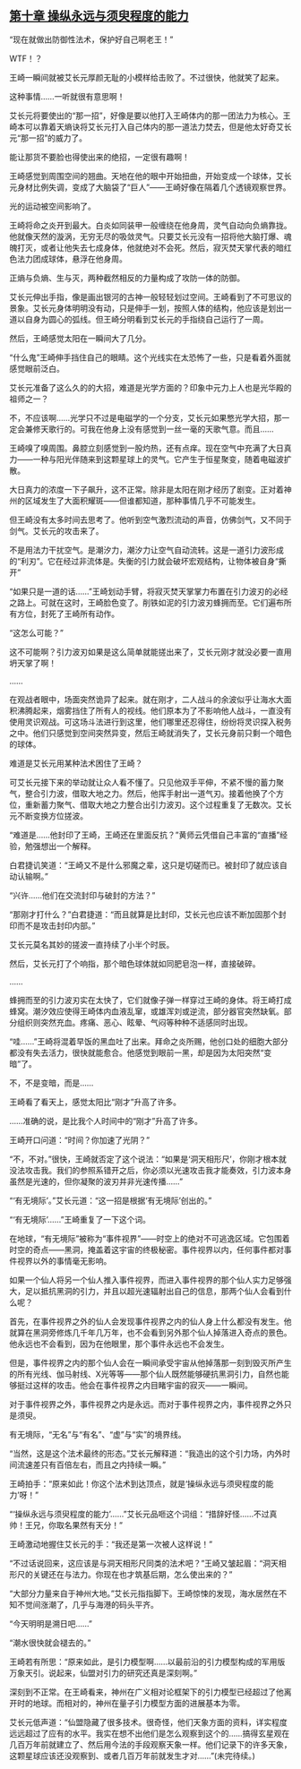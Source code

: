 ## [第十章 操纵永远与须臾程度的能力](https://www.xxbiquge.com/11_11207/9016772.html)


  “现在就做出防御性法术，保护好自己啊老王！”

  WTF！？

  王崎一瞬间就被艾长元厚颜无耻的小模样给击败了。不过很快，他就笑了起来。

  这种事情……一听就很有意思啊！

  艾长元将要使出的“那一招”，好像是要以他打入王崎体内的那一团法力为核心。王崎本可以靠着天熵诀将艾长元打入自己体内的那一道法力焚去，但是他太好奇艾长元“那一招”的威力了。

  能让那货不要脸也得使出来的绝招，一定很有趣啊！

  王崎感觉到周围空间的翘曲。天地在他的眼中开始扭曲，开始变成一个球体，艾长元身材比例失调，变成了大脑袋了“巨人”——王崎好像在隔着几个透镜观察世界。

  光的运动被空间影响了。

  王崎将命之炎开到最大。白炎如同装甲一般缠绕在他身周，灵气自动向负熵靠拢。他就像天然的漩涡，无穷无尽的吸敛灵气。只要艾长元没有一招将他大脑打爆、魂魄打灭，或者让他失去七成身体，他就绝对不会死。然后，寂灭焚天掌代表的暗红色法力团成球体，悬浮在他身周。

  正熵与负熵、生与灭，两种截然相反的力量构成了攻防一体的防御。

  艾长元伸出手指，像是画出银河的古神一般轻轻划过空间。王崎看到了不可思议的景象。艾长元身体明明没有动，只是伸手一划，按照人体的结构，他应该是划出一道以自身为圆心的弧线。但王崎分明看到艾长元的手指绕自己运行了一周。

  然后，王崎感觉太阳在一瞬间大了几分。

  “什么鬼”王崎伸手挡住自己的眼睛。这个光线实在太恐怖了一些，只是看着外面就感觉眼前泛白。

  艾长元准备了这么久的的大招，难道是光学方面的？印象中元力上人也是光华殿的祖师之一？

  不，不应该啊……光学只不过是电磁学的一个分支，艾长元如果憋光学大招，那一定会兼修天歌行的。可我在他身上没有感觉到一丝一毫的天歌气意。而且……

  王崎嗅了嗅周围。鼻腔立刻感觉到一股灼热，还有点痒。现在空气中充满了大日真力——一种与阳光伴随来到这颗星球上的灵气。它产生于恒星聚变，随着电磁波扩散。

  大日真力的浓度一下子飙升，这不正常。除非是太阳在刚才经历了剧变。正对着神州的区域发生了大面积耀斑——但谁都知道，那种事情几乎不可能发生。

  但王崎没有太多时间去思考了。他听到空气激烈流动的声音，仿佛剑气，又不同于剑气。艾长元的攻击来了。

  不是用法力干扰空气。是潮汐力，潮汐力让空气自动流转。这是一道引力波形成的“利刃”。它在经过非流体是。失衡的引力就会破坏宏观结构，让物体被自身“撕开”

  “如果只是一道的话……”王崎划动手臂，将寂灭焚天掌掌力布置在引力波刃的必经之路上。可就在这时，王崎脸色变了。削铁如泥的引力波刃蜂拥而至。它们遍布所有方位，封死了王崎所有动作。

  “这怎么可能？”

  这不可能啊？引力波刃如果是这么简单就能搓出来了，艾长元刚才就没必要一直用坍天掌了啊！

  ……

  在观战者眼中，场面突然诡异了起来。就在刚才，二人战斗的余波似乎让海水大面积沸腾起来，烟雾挡住了所有人的视线。他们原本为了不影响他人战斗，一直没有使用灵识观战。可这场斗法进行到这里，他们哪里还忍得住，纷纷将灵识探入税务之中。他们只感觉到空间突然异变，然后王崎就消失了，艾长元身前只剩一个暗色的球体。

  难道是艾长元用某种法术困住了王崎？

  可艾长元接下来的举动就让众人看不懂了。只见他双手平伸，不紧不慢的蓄力聚气，整合引力波，借取大地之力。然后，他挥手射出一道气刃。接着他换了个方位，重新蓄力聚气、借取大地之力整合出引力波刃。这个过程重复了无数次。艾长元不断变换方位搓波。

  “难道是……他封印了王崎，王崎还在里面反抗？”黄师云凭借自己丰富的“直播”经验，勉强想出一个解释。

  白君捷讥笑道：“王崎又不是什么邪魔之辈，这只是切磋而已。被封印了就应该自动认输啊。”

  “兴许……他们在交流封印与破封的方法？”

  “那刚才打什么？”白君捷道：“而且就算是比封印，艾长元也应该不断加固那个封印而不是攻击封印内部。”

  艾长元莫名其妙的搓波一直持续了小半个时辰。

  然后，艾长元打了个响指，那个暗色球体就如同肥皂泡一样，直接破碎。

  ……

  蜂拥而至的引力波刃实在太快了，它们就像子弹一样穿过王崎的身体。将王崎打成蜂窝。潮汐效应使得王崎体内血液乱窜，或雄浑刘或逆流，部分器官突然缺氧。部分组织则突然充血。疼痛、恶心、眩晕、气闷等种种不适感同时出现。

  “哇……”王崎将混着早饭的黑血吐了出来。拜命之炎所赐，他创口处的细胞大部分都没有失去活力，很快就能愈合。他感觉到眼前一黑，却是因为太阳突然“变暗”了。

  不，不是变暗，而是……

  王崎看了看天上，感觉太阳比“刚才”升高了许多。

  ……准确的说，是比我个人时间中的“刚才”升高了许多。

  王崎开口问道：“时间？你加速了光阴？”

  “不，不对。”很快，王崎就否定了这个说法：“如果是‘洞天相形尺’，你刚才根本就没法攻击我。我们的参照系错开之后，你必须以光速攻击我才能奏效，引力波本身虽然是光速的，但你凝聚的波刃并非光速传播……”

  “‘有无境际’。”艾长元道：“这一招是根据‘有无境际’创出的。”

  “‘有无境际’……”王崎重复了一下这个词。

  在地球，“有无境际”被称为“事件视界”——时空上的绝对不可逃逸区域。它包围着时空的奇点——黑洞，掩盖着这宇宙的终极秘密。事件视界以内，任何事件都对事件视界以外的事情毫无影响。

  如果一个仙人将另一个仙人推入事件视界，而进入事件视界的那个仙人实力足够强大，足以抵抗黑洞的引力，并且以超光速辐射出自己的信息，那两个仙人会看到什么呢？

  首先，在事件视界之外的仙人会发现事件视界之内的仙人身上什么都没有发生。他就算在黑洞旁修炼几千年几万年，也不会看到另外那个仙人掉落进入奇点的景色。他永远也不会看到，因为在他眼里，那个事件永远也不会发生。

  但是，事件视界之内的那个仙人会在一瞬间承受宇宙从他掉落那一刻到毁灭所产生的所有光线、伽马射线、X光等等——那个仙人既然能够硬抗黑洞引力，自然也能够挺过这样的攻击。他会在事件视界之内目睹宇宙的寂灭——一瞬间。

  对于事件视界之外，事件视界之内是永远。而对于事件视界之内，事件视界之外只是须臾。

  有无境际，“无名”与“有名”、“虚”与“实”的境界线。

  “当然，这是这个法术最终的形态。”艾长元解释道：“我造出的这个引力场，内外时间流速差只有百倍左右，而且之内持续一瞬。”

  王崎拍手：“原来如此！你这个法术到达顶点，就是‘操纵永远与须臾程度的能力’呀！”

  “‘操纵永远与须臾程度的能力’……”艾长元品咂这个词组：“措辞好怪……不过真帅！王兄，你取名果然有天分！”

  王崎激动地握住艾长元的手：“我还是第一次被人这样说！”

  “不过话说回来，这应该是与洞天相形尺同类的法术吧？”王崎又皱起眉：“洞天相形尺的关键还在与法力。你现在也才筑基后期，怎么使出来的？”

  “大部分力量来自于神州大地。”艾长元指指脚下。王崎惊悚的发现，海水居然在不知不觉间涨潮了，几乎与海港的码头平齐。

  “今天明明是溯日吧……”

  “潮水很快就会褪去的。”

  王崎若有所思：“原来如此，是引力模型啊……以最前沿的引力模型构成的军用版万象天引。说起来，仙盟对引力的研究还真是深刻啊。”

  深刻到不正常。在王崎看来，神州在广义相对论框架下的引力模型已经超过了他离开时的地球。而相对的，神州在量子引力模型方面的进展基本为零。

  艾长元低声道：“仙盟隐藏了很多技术。很奇怪，他们天象方面的资料，详实程度远远超过了应有的水平。我实在想不出他们是怎么观察到这个的……搞得玄星观在几百万年前就建立了、然后用今法的手段观察天象一样。他们记录下的许多天象，这颗星球应该还没观察到、或者几百万年前就发生才对……”(未完待续。)
